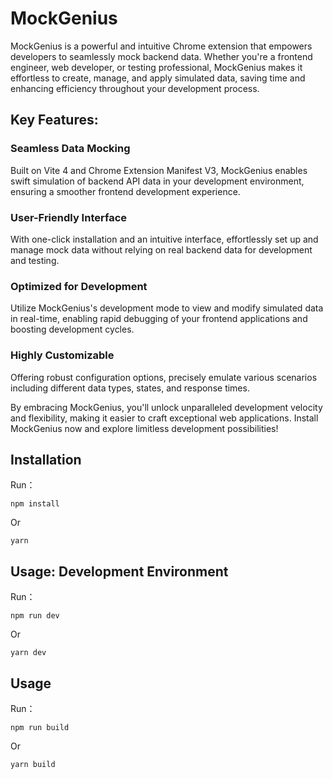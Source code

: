  # MockGenius
MockGenius is a powerful and intuitive Chrome extension that empowers developers to seamlessly mock backend data. Whether you're a frontend engineer, web developer, or testing professional, MockGenius makes it effortless to create, manage, and apply simulated data, saving time and enhancing efficiency throughout your development process.

## Key Features:

### Seamless Data Mocking
Built on Vite 4 and Chrome Extension Manifest V3, MockGenius enables swift simulation of backend API data in your development environment, ensuring a smoother frontend development experience.
### User-Friendly Interface
With one-click installation and an intuitive interface, effortlessly set up and manage mock data without relying on real backend data for development and testing.
### Optimized for Development
Utilize MockGenius's development mode to view and modify simulated data in real-time, enabling rapid debugging of your frontend applications and boosting development cycles.
### Highly Customizable
Offering robust configuration options, precisely emulate various scenarios including different data types, states, and response times.


By embracing MockGenius, you'll unlock unparalleled development velocity and flexibility, making it easier to craft exceptional web applications. Install MockGenius now and explore limitless development possibilities!
## Installation
Run：
```
npm install
```
Or
```
yarn
```

## Usage: Development Environment

Run：
```
npm run dev
```
Or
```
yarn dev
```

## Usage 
 
Run：
```
npm run build
```
Or
```
yarn build
```

 
 
